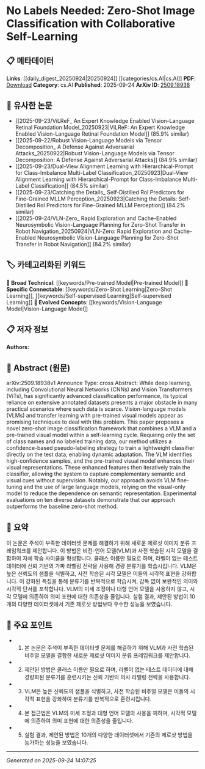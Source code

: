 <!-- KEYWORD_LINKING_METADATA:
{
  "processed_timestamp": "2025-09-24T14:07:25.159706",
  "vocabulary_version": "1.0",
  "selected_keywords": [
    "Zero-Shot Learning",
    "Vision-Language Model",
    "Self-supervised Learning",
    "Pre-trained Model"
  ],
  "rejected_keywords": [],
  "similarity_scores": {
    "Zero-Shot Learning": 0.9,
    "Vision-Language Model": 0.85,
    "Self-supervised Learning": 0.8,
    "Pre-trained Model": 0.78
  },
  "extraction_method": "AI_prompt_based",
  "budget_applied": true,
  "candidates_json": {
    "candidates": [
      {
        "surface": "Zero-Shot Image Classification",
        "canonical": "Zero-Shot Learning",
        "aliases": [
          "Zero-Shot Classification"
        ],
        "category": "specific_connectable",
        "rationale": "This concept is central to the paper's approach and connects well with existing discussions on learning paradigms without labeled data.",
        "novelty_score": 0.7,
        "connectivity_score": 0.85,
        "specificity_score": 0.8,
        "link_intent_score": 0.9
      },
      {
        "surface": "Vision-Language Models",
        "canonical": "Vision-Language Model",
        "aliases": [
          "VLM"
        ],
        "category": "evolved_concepts",
        "rationale": "Vision-language models are pivotal in the proposed framework, linking to multimodal learning discussions.",
        "novelty_score": 0.65,
        "connectivity_score": 0.88,
        "specificity_score": 0.78,
        "link_intent_score": 0.85
      },
      {
        "surface": "Self-Learning Cycle",
        "canonical": "Self-supervised Learning",
        "aliases": [
          "Self-Learning"
        ],
        "category": "specific_connectable",
        "rationale": "The self-learning cycle is a key mechanism in the paper, aligning with self-supervised learning techniques.",
        "novelty_score": 0.68,
        "connectivity_score": 0.82,
        "specificity_score": 0.77,
        "link_intent_score": 0.8
      },
      {
        "surface": "Pre-trained Visual Model",
        "canonical": "Pre-trained Model",
        "aliases": [
          "Pre-trained Visual"
        ],
        "category": "broad_technical",
        "rationale": "Pre-trained models are a foundational element in transfer learning, relevant to the paper's methodology.",
        "novelty_score": 0.55,
        "connectivity_score": 0.79,
        "specificity_score": 0.7,
        "link_intent_score": 0.78
      }
    ],
    "ban_list_suggestions": [
      "deep learning",
      "classification performance",
      "annotated datasets"
    ]
  },
  "decisions": [
    {
      "candidate_surface": "Zero-Shot Image Classification",
      "resolved_canonical": "Zero-Shot Learning",
      "decision": "linked",
      "scores": {
        "novelty": 0.7,
        "connectivity": 0.85,
        "specificity": 0.8,
        "link_intent": 0.9
      }
    },
    {
      "candidate_surface": "Vision-Language Models",
      "resolved_canonical": "Vision-Language Model",
      "decision": "linked",
      "scores": {
        "novelty": 0.65,
        "connectivity": 0.88,
        "specificity": 0.78,
        "link_intent": 0.85
      }
    },
    {
      "candidate_surface": "Self-Learning Cycle",
      "resolved_canonical": "Self-supervised Learning",
      "decision": "linked",
      "scores": {
        "novelty": 0.68,
        "connectivity": 0.82,
        "specificity": 0.77,
        "link_intent": 0.8
      }
    },
    {
      "candidate_surface": "Pre-trained Visual Model",
      "resolved_canonical": "Pre-trained Model",
      "decision": "linked",
      "scores": {
        "novelty": 0.55,
        "connectivity": 0.79,
        "specificity": 0.7,
        "link_intent": 0.78
      }
    }
  ]
}
-->

# No Labels Needed: Zero-Shot Image Classification with Collaborative Self-Learning

## 📋 메타데이터

**Links**: [[daily_digest_20250924|20250924]] [[categories/cs.AI|cs.AI]]
**PDF**: [Download](https://arxiv.org/pdf/2509.18938.pdf)
**Category**: cs.AI
**Published**: 2025-09-24
**ArXiv ID**: [2509.18938](https://arxiv.org/abs/2509.18938)

## 🔗 유사한 논문
- [[2025-09-23/ViLReF_ An Expert Knowledge Enabled Vision-Language Retinal Foundation Model_20250923|ViLReF: An Expert Knowledge Enabled Vision-Language Retinal Foundation Model]] (85.9% similar)
- [[2025-09-22/Robust Vision-Language Models via Tensor Decomposition_ A Defense Against Adversarial Attacks_20250922|Robust Vision-Language Models via Tensor Decomposition: A Defense Against Adversarial Attacks]] (84.9% similar)
- [[2025-09-23/Dual-View Alignment Learning with Hierarchical-Prompt for Class-Imbalance Multi-Label Classification_20250923|Dual-View Alignment Learning with Hierarchical-Prompt for Class-Imbalance Multi-Label Classification]] (84.5% similar)
- [[2025-09-23/Catching the Details_ Self-Distilled RoI Predictors for Fine-Grained MLLM Perception_20250923|Catching the Details: Self-Distilled RoI Predictors for Fine-Grained MLLM Perception]] (84.2% similar)
- [[2025-09-24/VLN-Zero_ Rapid Exploration and Cache-Enabled Neurosymbolic Vision-Language Planning for Zero-Shot Transfer in Robot Navigation_20250924|VLN-Zero: Rapid Exploration and Cache-Enabled Neurosymbolic Vision-Language Planning for Zero-Shot Transfer in Robot Navigation]] (84.2% similar)

## 🏷️ 카테고리화된 키워드
**🧠 Broad Technical**: [[keywords/Pre-trained Model|Pre-trained Model]]
**🔗 Specific Connectable**: [[keywords/Zero-Shot Learning|Zero-Shot Learning]], [[keywords/Self-supervised Learning|Self-supervised Learning]]
**🚀 Evolved Concepts**: [[keywords/Vision-Language Model|Vision-Language Model]]

## 📋 저자 정보

**Authors:** 

## 📄 Abstract (원문)

arXiv:2509.18938v1 Announce Type: cross 
Abstract: While deep learning, including Convolutional Neural Networks (CNNs) and Vision Transformers (ViTs), has significantly advanced classification performance, its typical reliance on extensive annotated datasets presents a major obstacle in many practical scenarios where such data is scarce. Vision-language models (VLMs) and transfer learning with pre-trained visual models appear as promising techniques to deal with this problem. This paper proposes a novel zero-shot image classification framework that combines a VLM and a pre-trained visual model within a self-learning cycle. Requiring only the set of class names and no labeled training data, our method utilizes a confidence-based pseudo-labeling strategy to train a lightweight classifier directly on the test data, enabling dynamic adaptation. The VLM identifies high-confidence samples, and the pre-trained visual model enhances their visual representations. These enhanced features then iteratively train the classifier, allowing the system to capture complementary semantic and visual cues without supervision. Notably, our approach avoids VLM fine-tuning and the use of large language models, relying on the visual-only model to reduce the dependence on semantic representation. Experimental evaluations on ten diverse datasets demonstrate that our approach outperforms the baseline zero-shot method.

## 📝 요약

이 논문은 주석이 부족한 데이터셋 문제를 해결하기 위해 새로운 제로샷 이미지 분류 프레임워크를 제안합니다. 이 방법은 비전-언어 모델(VLM)과 사전 학습된 시각 모델을 결합하여 자체 학습 사이클을 형성합니다. 클래스 이름만 필요로 하며, 라벨이 없는 테스트 데이터에 신뢰 기반의 가짜 라벨링 전략을 사용해 경량 분류기를 학습시킵니다. VLM은 높은 신뢰도의 샘플을 식별하고, 사전 학습된 시각 모델은 이들의 시각적 표현을 강화합니다. 이 강화된 특징을 통해 분류기를 반복적으로 학습시켜, 감독 없이 보완적인 의미와 시각적 단서를 포착합니다. VLM의 미세 조정이나 대형 언어 모델을 사용하지 않고, 시각 모델에 의존하여 의미 표현에 대한 의존성을 줄입니다. 실험 결과, 제안된 방법이 10개의 다양한 데이터셋에서 기존 제로샷 방법보다 우수한 성능을 보였습니다.

## 🎯 주요 포인트

- 1. 본 논문은 주석이 부족한 데이터셋 문제를 해결하기 위해 VLM과 사전 학습된 비주얼 모델을 결합한 새로운 제로샷 이미지 분류 프레임워크를 제안합니다.
- 2. 제안된 방법은 클래스 이름만 필요로 하며, 라벨이 없는 테스트 데이터에 대해 경량화된 분류기를 훈련시키는 신뢰 기반의 의사 라벨링 전략을 사용합니다.
- 3. VLM은 높은 신뢰도의 샘플을 식별하고, 사전 학습된 비주얼 모델은 이들의 시각적 표현을 강화하여 분류기를 반복적으로 훈련시킵니다.
- 4. 본 접근법은 VLM의 미세 조정과 대형 언어 모델의 사용을 피하며, 시각적 모델에 의존하여 의미 표현에 대한 의존성을 줄입니다.
- 5. 실험 결과, 제안된 방법은 10개의 다양한 데이터셋에서 기존의 제로샷 방법을 능가하는 성능을 보였습니다.


---

*Generated on 2025-09-24 14:07:25*